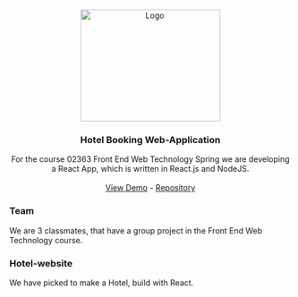 <br />
<p align="center">
    <img src="https://www.downloadclipart.net/medium/hotel-transparent-png.png" alt="Logo" width="250" height="200">
  </a>
<h3 align="center"> Hotel Booking Web-Application </h3>
  <p align="center">
    For the course 02363 Front End Web Technology Spring we are developing a React App, which is written in React.js and NodeJS.
    <br />
    <br />
    <a href="#">View Demo</a>
    -
    <a href="https://github.com/repeller/web_frontend_hotel_group14">Repository</a>
  </p>


### Team
We are 3 classmates, that have a group project in the Front End Web Technology course.

### Hotel-website
We have picked to make a Hotel, build with React.
